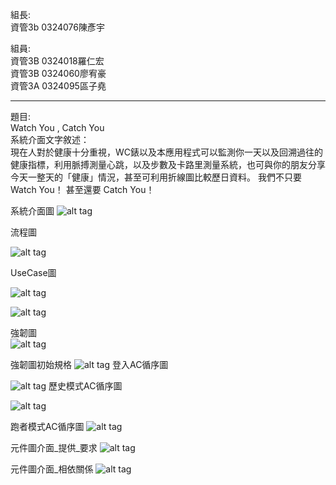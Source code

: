 
組長:  
資管3b 0324076陳彥宇
  
組員:  
資管3B 0324018羅仁宏  
資管3B 0324060廖宥豪  
資管3A 0324095區子堯  


-----------------------------------
題目:   
Watch You , Catch You  
系統介面文字敘述：  
現在人對於健康十分重視，WC錶以及本應用程式可以監測你一天以及回溯過往的健康指標，利用脈搏測量心跳，以及步數及卡路里測量系統，也可與你的朋友分享今天一整天的「健康」情況，甚至可利用折線圖比較歷日資料。
我們不只要Watch You！
甚至還要  Catch You！

系統介面圖
![alt tag](https://github.com/teddyan/oose_0324076/blob/master/%E4%BB%8B%E9%9D%A2%E5%9C%96.png)


流程圖

![alt tag](https://github.com/teddyan/oose_0324076/blob/master/%E6%B5%81%E7%A8%8B%E5%9C%96.png)


UseCase圖
  
![alt tag](https://github.com/teddyan/oose_0324076/blob/master/USECASE.png)
  
![alt tag](https://github.com/teddyan/oose_0324076/blob/master/UseCase_2.png)

強韌圖  
![alt tag](https://github.com/teddyan/oose_0324076/blob/master/%E5%BC%B7%E9%9F%8C%E5%9C%96.png)

強韌圖初始規格
![alt tag](https://github.com/teddyan/oose_0324076/blob/master/%E5%BC%B7%E9%9F%8C%E5%9C%96%E4%B9%8B%E5%88%9D%E5%A7%8B%E8%A6%8F%E6%A0%BC.png)
登入AC循序圖

![alt tag](https://github.com/teddyan/oose_0324076/blob/master/%E7%99%BB%E5%85%A5AC.png)
歷史模式AC循序圖
 
![alt tag](https://github.com/teddyan/oose_0324076/blob/master/%E6%AD%B7%E5%8F%B2%E6%A8%A1%E5%BC%8FAC.png)
 
跑者模式AC循序圖
![alt tag](https://github.com/teddyan/oose_0324076/blob/master/%E8%B7%91%E8%80%85%E6%A8%A1%E5%BC%8FAC.png)

元件圖介面_提供_要求
![alt tag](https://github.com/teddyan/oose_0324076/blob/master/%E5%85%83%E4%BB%B6%E5%9C%96%E4%BB%8B%E9%9D%A2_%E6%8F%90%E4%BE%9B%2B%E8%A6%81%E6%B1%82.png)

元件圖介面_相依關係
![alt tag](https://github.com/teddyan/oose_0324076/blob/master/%E5%85%83%E4%BB%B6%E5%9C%96%E4%BB%8B%E9%9D%A2_%E7%9B%B8%E4%BE%9D%E9%97%9C%E4%BF%82.png)
